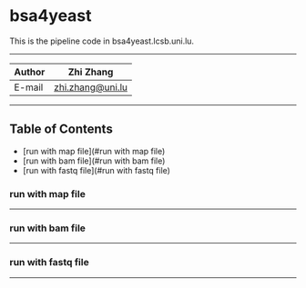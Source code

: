 bsa4yeast
===========================
This is the pipeline code in bsa4yeast.lcsb.uni.lu.  
****
|Author|Zhi Zhang|
|---|---
|E-mail|zhi.zhang@uni.lu

****
## Table of Contents
* [run with map file](#run with map file)
* [run with bam file](#run with bam file)
* [run with fastq file](#run with fastq file)

### run with map file
-----------


### run with bam file
-----------


### run with fastq file
-----------
